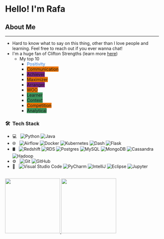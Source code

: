 # Hello! I'm Rafa
## About Me
------
- Hard to know what to say on this thing, other than I love people and learning. Feel free to reach out if you ever wanna chat! 
- I'm a huge fan of Clifton Strengths (learn more [here](https://www.gallup.com/cliftonstrengths/en/strengthsfinder.aspx))
  - My top 10
    - <span style="color:#2870cd">Positivity</span>
    - <span style="background-color:#e97200">Communication</span>
    - <span style="background-color:#7b2481">Achiever</span>
    - <span style="background-color:#e97200">Maximizer</span>
    - <span style="background-color:#7b2481">Arranger</span>
    - <span style="background-color:#e97200">WOO</span>
    - <span style="background-color:#3e945d">Learner</span>
    - <span style="background-color:#3e945d">Context</span>
    - <span style="background-color:#e97200">Competition</span>
    - <span style="background-color:#3e945d">Analytical</span>

<h3> 🛠 &nbsp;Tech Stack</h3>

- 💻 &nbsp;
  ![Python](https://img.shields.io/badge/-Python-333333?style=flat&logo=python)
  ![Java](https://img.shields.io/badge/-Java-333333?style=flat&logo=Java&logoColor=007396)
- 🌐 &nbsp;
  ![Airflow](https://img.shields.io/badge/-Airflow-333333?style=flat&logo=apacheairflow)
  ![Docker](https://img.shields.io/badge/-Docker-333333?style=flat&logo=docker)
  ![Kubernetes](https://img.shields.io/badge/-Kubernetes-333333?style=flat&logo=kubernetes)
  ![Dash](https://img.shields.io/badge/-Dash-333333?style=flat&logo=dash)
  ![Flask](https://img.shields.io/badge/-Flask-333333?style=flat&logo=flask)
- 🛢 &nbsp;
  ![Redshift](https://img.shields.io/badge/-Redshift-333333?style=flat&logo=amazonaws)
  ![RDS](https://img.shields.io/badge/-RDS-333333?style=flat&logo=amazonaws)
  ![Postgres](https://img.shields.io/badge/-Postgres-333333?style=flat&logo=postgresql)
  ![MySQL](https://img.shields.io/badge/-MySQL-333333?style=flat&logo=mysql)
  ![MongoDB](https://img.shields.io/badge/-MongoDB-333333?style=flat&logo=mongodb)
  ![Cassandra](https://img.shields.io/badge/-Cassandra-333333?style=flat&logo=cassandra)
  ![Hadoop](https://img.shields.io/badge/-Hadoop-333333?style=flat&logo=hadoop)
- ⚙️ &nbsp;
  ![Git](https://img.shields.io/badge/-Git-333333?style=flat&logo=git)
  ![GitHub](https://img.shields.io/badge/-GitHub-333333?style=flat&logo=github)
- 🔧 &nbsp;
  ![Visual Studio Code](https://img.shields.io/badge/-Visual%20Studio%20Code-333333?style=flat&logo=visual-studio-code&logoColor=007ACC)
  ![PyCharm](https://img.shields.io/badge/-PyCharm-333333?style=flat&logo=pycharm)
  ![IntelliJ](https://img.shields.io/badge/-Intellij-333333?style=flat&logo=intellij-ide&logoColor=2C2255)
  ![Eclipse](https://img.shields.io/badge/-Eclipse-333333?style=flat&logo=eclipse-ide&logoColor=2C2255)
  ![Jupyter](https://img.shields.io/badge/-Jupyter-333333?style=flat&logo=jupyter)
<br/>

<a href="https://github.com/AVS1508">
  <img height="180em" src="https://github-readme-stats.vercel.app/api?username=erdos2n&theme=buefy&show_icons=true" />
  <img height="180em" src="https://github-readme-stats.vercel.app/api/top-langs/?username=erdos2n&theme=buefy&layout=compact" />
</a>

<br/>
